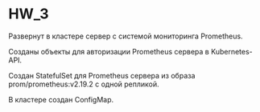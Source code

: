 # HW_3

Развернут в кластере сервер с системой мониторинга Prometheus. 

Созданы объекты для авторизации Prometheus сервера в Kubernetes-API.

Создан StatefulSet для Prometheus сервера из образа prom/prometheus:v2.19.2 с одной репликой.

В кластере создан ConfigMap.

